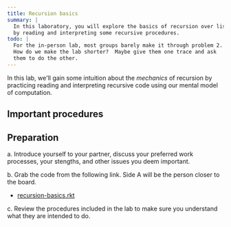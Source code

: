 ```yaml
---
title: Recursion basics
summary: |
  In this laboratory, you will explore the basics of recursion over lists
  by reading and interpreting some recursive procedures.
todo: |
  For the in-person lab, most groups barely make it through problem 2.
  How do we make the lab shorter?  Maybe give them one trace and ask
  them to do the other.
---
```


In this lab, we'll gain some intuition about the *mechanics* of recursion by practicing reading and interpreting recursive code using our mental model of computation.

## Important procedures

## Preparation

a. Introduce yourself to your partner, discuss your preferred work processes, your stengths, and other issues you deem important.

<!--
b. Decide who is side A and who is side B.  

A side: [recursion-basics-a.rkt](../code/labs/recursion-basics-a.rkt)

B side: [recursion-basics-b.rkt](../code/labs/recursion-basics-b.rkt)
-->

b. Grab the code from the following link.  Side A will be the person
closer to the board.

* [recursion-basics.rkt](../code/labs/recursion-basics.rkt)

c. Review the procedures included in the lab to make sure you
understand what they are intended to do.

